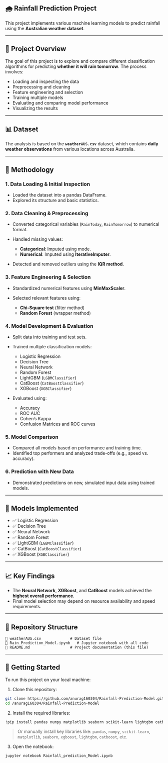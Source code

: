 

## 🌧️ Rainfall Prediction Project

This project implements various machine learning models to predict rainfall using the **Australian weather dataset**.

---

## 📌 Project Overview

The goal of this project is to explore and compare different classification algorithms for predicting **whether it will rain tomorrow**. The process involves:

* Loading and inspecting the data
* Preprocessing and cleaning
* Feature engineering and selection
* Training multiple models
* Evaluating and comparing model performance
* Visualizing the results

---

## 📊 Dataset

The analysis is based on the **`weatherAUS.csv`** dataset, which contains **daily weather observations** from various locations across Australia.

---

## 🧪 Methodology

### 1. Data Loading & Initial Inspection

* Loaded the dataset into a pandas DataFrame.
* Explored its structure and basic statistics.

### 2. Data Cleaning & Preprocessing

* Converted categorical variables (`RainToday`, `RainTomorrow`) to numerical format.
* Handled missing values:

  * **Categorical**: Imputed using mode.
  * **Numerical**: Imputed using **IterativeImputer**.
* Detected and removed outliers using the **IQR method**.

### 3. Feature Engineering & Selection

* Standardized numerical features using **MinMaxScaler**.
* Selected relevant features using:

  * **Chi-Square test** (filter method)
  * **Random Forest** (wrapper method)

### 4. Model Development & Evaluation

* Split data into training and test sets.
* Trained multiple classification models:

  * Logistic Regression
  * Decision Tree
  * Neural Network
  * Random Forest
  * LightGBM (`LGBMClassifier`)
  * CatBoost (`CatBoostClassifier`)
  * XGBoost (`XGBClassifier`)
* Evaluated using:

  * Accuracy
  * ROC AUC
  * Cohen’s Kappa
  * Confusion Matrices and ROC curves

### 5. Model Comparison

* Compared all models based on performance and training time.
* Identified top performers and analyzed trade-offs (e.g., speed vs. accuracy).

### 6. Prediction with New Data

* Demonstrated predictions on new, simulated input data using trained models.

---

## 🤖 Models Implemented

* ✅ Logistic Regression
* ✅ Decision Tree
* ✅ Neural Network
* ✅ Random Forest
* ✅ LightGBM (`LGBMClassifier`)
* ✅ CatBoost (`CatBoostClassifier`)
* ✅ XGBoost (`XGBClassifier`)

---

## 📈 Key Findings

* The **Neural Network**, **XGBoost**, and **CatBoost** models achieved the **highest overall performance**.
* Final model selection may depend on resource availability and speed requirements.

---

## 📁 Repository Structure

```
📄 weatherAUS.csv             # Dataset file  
📓 Rain_Prediction_Model.ipynb   # Jupyter notebook with all code  
📘 README.md                  # Project documentation (this file)
```

---

## 🚀 Getting Started

To run this project on your local machine:

1. Clone this repository:

```bash
git clone https://github.com/anurag160304/Rainfall-Prediction-Model.git
cd /anurag160304/Rainfall-Prediction-Model
```

2. Install the required libraries:

```bash
!pip install pandas numpy matplotlib seaborn scikit-learn lightgbm catboost xgboost mlxtend
```

> Or manually install key libraries like: `pandas`, `numpy`, `scikit-learn`, `matplotlib`, `seaborn`, `xgboost`, `lightgbm`, `catboost`, etc.

3. Open the notebook:

```bash
jupyter notebook Rainfall_prediction_Model.ipynb
```


